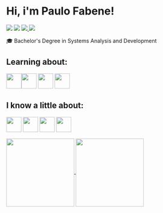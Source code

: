 # Hi, i'm Paulo Fabene! 
<div>
<a href="https://instagram.com/paulofabene" target="_blank"><img src="https://img.shields.io/badge/-Instagram-%23E4405F?style=for-the-badge&logo=instagram&logoColor=white" target="_blank"></a>
<a href="https://www.twitch.tv/fabenejr" target="_blank"><img src="https://img.shields.io/badge/Twitch-9146FF?style=for-the-badge&logo=twitch&logoColor=white" target="_blank"></a>
<a href="fabenejunior@hotmail.com" target="_blank"><img src="https://img.shields.io/badge/Outlook-0078D4?style=for-the-badge&logo=microsoft-outlook&logoColor=white"</a>
<a href="https://www.linkedin.com/in/paulofabene" target="_blank"><img src="https://img.shields.io/badge/-LinkedIn-%230077B5?style=for-the-badge&logo=linkedin&logoColor=white" target="_blank"></a>   
</div>

🎓  Bachelor's Degree in Systems Analysis and Development


##  Learning about:
 <img src="https://cdn.jsdelivr.net/gh/devicons/devicon/icons/nodejs/nodejs-original.svg" widht=40 height=40 /><img src="https://cdn.jsdelivr.net/gh/devicons/devicon/icons/react/react-original.svg" widht=40 height=40 /> <img src="https://cdn.jsdelivr.net/gh/devicons/devicon/icons/docker/docker-original.svg" widht=40 height=40/> 
            <img src="https://cdn.jsdelivr.net/gh/devicons/devicon/icons/typescript/typescript-original.svg" widht=40 height=40 />
       
## I know a little about:
<img src="https://cdn.jsdelivr.net/gh/devicons/devicon/icons/javascript/javascript-original.svg" widht=40 height=40 /> <img src="https://cdn.jsdelivr.net/gh/devicons/devicon/icons/html5/html5-original.svg" widht=40 height=40 /> <img src="https://cdn.jsdelivr.net/gh/devicons/devicon/icons/css3/css3-original.svg" widht=40 height=40 /> <img src="https://cdn.jsdelivr.net/gh/devicons/devicon/icons/mysql/mysql-original-wordmark.svg" widht=40 height=40 />
          

<div>
<a href="https://github.com/fabenejr">
<img height="180em" img align="center" src="https://github-readme-stats-sigma-five.vercel.app/api/top-langs/?username=fabenejr&layout=compact&langs_count=7&theme=dracula"/> 
<img height="180em" img align="center" src="https://github-readme-stats-sigma-five.vercel.app/api?username=fabenejr&show_icons=true&theme=dracula&include_all_commits=true&count_private=true"/>
</div>
  
